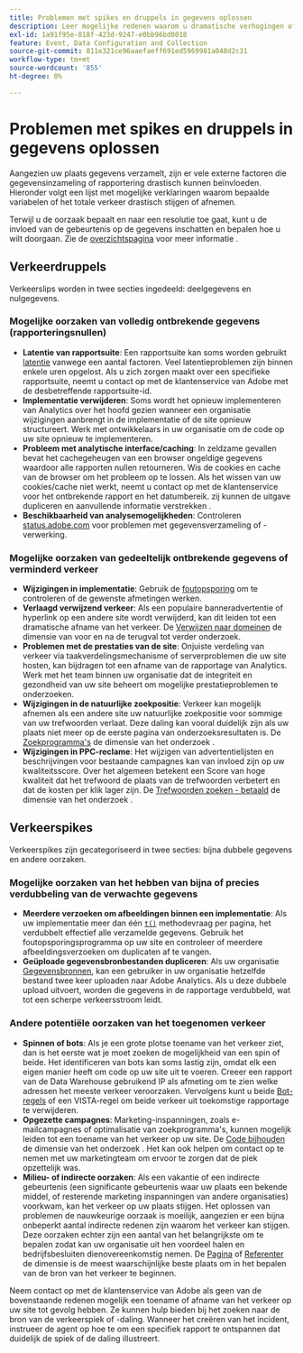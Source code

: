 ```yaml
---
title: Problemen met spikes en druppels in gegevens oplossen
description: Leer mogelijke redenen waarom u dramatische verhogingen of dalingen in trended rapporten kunt zien.
exl-id: 1a91f95e-818f-423d-9247-e0bb96bd0018
feature: Event, Data Configuration and Collection
source-git-commit: 811e321ce96aaefaeff691ed5969981a048d2c31
workflow-type: tm+mt
source-wordcount: '855'
ht-degree: 0%

---
```


# Problemen met spikes en druppels in gegevens oplossen

Aangezien uw plaats gegevens verzamelt, zijn er vele externe factoren die gegevensinzameling of rapportering drastisch kunnen beïnvloeden. Hieronder volgt een lijst met mogelijke verklaringen waarom bepaalde variabelen of het totale verkeer drastisch stijgen of afnemen.

Terwijl u de oorzaak bepaalt en naar een resolutie toe gaat, kunt u de invloed van de gebeurtenis op de gegevens inschatten en bepalen hoe u wilt doorgaan. Zie de [overzichtspagina](overview.md) voor meer informatie .

## Verkeerdruppels

Verkeerslips worden in twee secties ingedeeld: deelgegevens en nulgegevens.

### Mogelijke oorzaken van volledig ontbrekende gegevens (rapporteringsnullen)

* **Latentie van rapportsuite**: Een rapportsuite kan soms worden gebruikt [latentie](../latency.md) vanwege een aantal factoren. Veel latentieproblemen zijn binnen enkele uren opgelost. Als u zich zorgen maakt over een specifieke rapportsuite, neemt u contact op met de klantenservice van Adobe met de desbetreffende rapportsuite-id.
* **Implementatie verwijderen**: Soms wordt het opnieuw implementeren van Analytics over het hoofd gezien wanneer een organisatie wijzigingen aanbrengt in de implementatie of de site opnieuw structureert. Werk met ontwikkelaars in uw organisatie om de code op uw site opnieuw te implementeren.
* **Probleem met analytische interface/caching**: In zeldzame gevallen bevat het cachegeheugen van een browser ongeldige gegevens waardoor alle rapporten nullen retourneren. Wis de cookies en cache van de browser om het probleem op te lossen. Als het wissen van uw cookies/cache niet werkt, neemt u contact op met de klantenservice voor het ontbrekende rapport en het datumbereik. zij kunnen de uitgave dupliceren en aanvullende informatie verstrekken .
* **Beschikbaarheid van analysemogelijkheden**: Controleren [status.adobe.com](https://status.adobe.com/products/1173/) voor problemen met gegevensverzameling of -verwerking.

### Mogelijke oorzaken van gedeeltelijk ontbrekende gegevens of verminderd verkeer

* **Wijzigingen in implementatie**: Gebruik de [foutopsporing](/help/implement/validate/debugger.md) om te controleren of de gewenste afmetingen werken.
* **Verlaagd verwijzend verkeer**: Als een populaire banneradvertentie of hyperlink op een andere site wordt verwijderd, kan dit leiden tot een dramatische afname van het verkeer. De [Verwijzen naar domeinen](/help/components/dimensions/referring-domain.md) de dimensie van voor en na de terugval tot verder onderzoek.
* **Problemen met de prestaties van de site**: Onjuiste verdeling van verkeer via taakverdelingsmechanisme of serverproblemen die uw site hosten, kan bijdragen tot een afname van de rapportage van Analytics. Werk met het team binnen uw organisatie dat de integriteit en gezondheid van uw site beheert om mogelijke prestatieproblemen te onderzoeken.
* **Wijzigingen in de natuurlijke zoekpositie**: Verkeer kan mogelijk afnemen als een andere site uw natuurlijke zoekpositie voor sommige van uw trefwoorden verlaat. Deze daling kan vooral duidelijk zijn als uw plaats niet meer op de eerste pagina van onderzoeksresultaten is. De [Zoekprogramma&#39;s](/help/components/dimensions/search-engine.md) de dimensie van het onderzoek .
* **Wijzigingen in PPC-reclame**: Het wijzigen van advertentielijsten en beschrijvingen voor bestaande campagnes kan van invloed zijn op uw kwaliteitsscore. Over het algemeen betekent een Score van hoge kwaliteit dat het trefwoord de plaats van de trefwoorden verbetert en dat de kosten per klik lager zijn. De [Trefwoorden zoeken - betaald](/help/components/dimensions/search-keyword.md) de dimensie van het onderzoek .

## Verkeerspikes

Verkeerspikes zijn gecategoriseerd in twee secties: bijna dubbele gegevens en andere oorzaken.

### Mogelijke oorzaken van het hebben van bijna of precies verdubbeling van de verwachte gegevens

* **Meerdere verzoeken om afbeeldingen binnen een implementatie**: Als uw implementatie meer dan één [`t()`](/help/implement/vars/functions/t-method.md) methodevraag per pagina, het verdubbelt effectief alle verzamelde gegevens. Gebruik het foutopsporingsprogramma op uw site en controleer of meerdere afbeeldingsverzoeken om duplicaten af te vangen.
* **Geüploade gegevensbronbestanden dupliceren**: Als uw organisatie [Gegevensbronnen](/help/import/data-sources/overview.md), kan een gebruiker in uw organisatie hetzelfde bestand twee keer uploaden naar Adobe Analytics. Als u deze dubbele upload uitvoert, worden die gegevens in de rapportage verdubbeld, wat tot een scherpe verkeersstroom leidt.

### Andere potentiële oorzaken van het toegenomen verkeer

* **Spinnen of bots**: Als je een grote plotse toename van het verkeer ziet, dan is het eerste wat je moet zoeken de mogelijkheid van een spin of beide. Het identificeren van bots kan soms lastig zijn, omdat elk een eigen manier heeft om code op uw site uit te voeren. Creeer een rapport van de Data Warehouse gebruikend IP als afmeting om te zien welke adressen het meeste verkeer veroorzaken. Vervolgens kunt u beide [Bot-regels](/help/admin/admin/c-manage-report-suites/c-edit-report-suites/general/bot-removal/bot-rules.md) of een VISTA-regel om beide verkeer uit toekomstige rapportage te verwijderen.
* **Opgezette campagnes**: Marketing-inspanningen, zoals e-mailcampagnes of optimalisatie van zoekprogramma&#39;s, kunnen mogelijk leiden tot een toename van het verkeer op uw site. De [Code bijhouden](/help/components/dimensions/tracking-code.md) de dimensie van het onderzoek . Het kan ook helpen om contact op te nemen met uw marketingteam om ervoor te zorgen dat de piek opzettelijk was.
* **Milieu- of indirecte oorzaken**: Als een vakantie of een indirecte gebeurtenis (een significante gebeurtenis waar uw plaats een bekende middel, of resterende marketing inspanningen van andere organisaties) voorkwam, kan het verkeer op uw plaats stijgen. Het oplossen van problemen de nauwkeurige oorzaak is moeilijk, aangezien er een bijna onbeperkt aantal indirecte redenen zijn waarom het verkeer kan stijgen. Deze oorzaken echter zijn een aantal van het belangrijkste om te bepalen zodat kan uw organisatie uit hen voordeel halen en bedrijfsbesluiten dienovereenkomstig nemen. De [Pagina](/help/components/dimensions/page.md) of [Referenter](/help/components/dimensions/referrer.md) de dimensie is de meest waarschijnlijke beste plaats om in het bepalen van de bron van het verkeer te beginnen.

Neem contact op met de klantenservice van Adobe als geen van de bovenstaande redenen mogelijk een toename of afname van het verkeer op uw site tot gevolg hebben. Ze kunnen hulp bieden bij het zoeken naar de bron van de verkeerspiek of -daling. Wanneer het creëren van het incident, instrueer de agent op hoe te om een specifiek rapport te ontspannen dat duidelijk de spiek of de daling illustreert.

